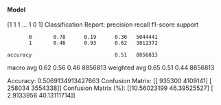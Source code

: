 #### Model
[1 1 1 ... 1 0 1]
Classification Report:
              precision    recall  f1-score   support

           0       0.78      0.19      0.30   5044441
           1       0.46      0.93      0.62   3812372

    accuracy                           0.51   8856813
   macro avg       0.62      0.56      0.46   8856813
weighted avg       0.65      0.51      0.44   8856813

Accuracy: 0.5069134913427663
Confusion Matrix:
[[ 935300 4109141]
 [ 258034 3554338]]
Confusion Matrix (%):
[[10.56023199 46.39525527]
 [ 2.9133956  40.13111714]]
